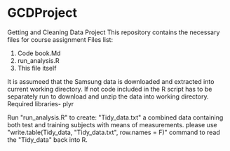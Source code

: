 # GCDProject
Getting and Cleaning Data Project
This repository contains the necessary files for course assignment
Files list:
1. Code book.Md
2. run_analysis.R
3. This file itself 

It is assumeed that the Samsung data is downloaded and extracted into current working directory. If not code included in the R script has to be separately run to download and unzip the data into working directory.
Required libraries- plyr

Run "run_analysis.R" to create:
"Tidy_data.txt" a combined data containing both test and training subjects with means of measurements. 
please use "write.table(Tidy_data, "Tidy_data.txt", row.names = F)" command to read the "Tidy_data" back into R.
